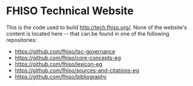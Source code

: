 # FHISO Technical Website

This is the code used to build http://tech.fhiso.org/.  None of the
website's content is located here -- that can be found in one of the
following repositories:

* https://github.com/fhiso/tsc-governance
* https://github.com/fhiso/core-concepts-eg
* https://github.com/fhiso/lexicon-eg
* https://github.com/fhiso/sources-and-citations-eg
* https://github.com/fhiso/bibliography
